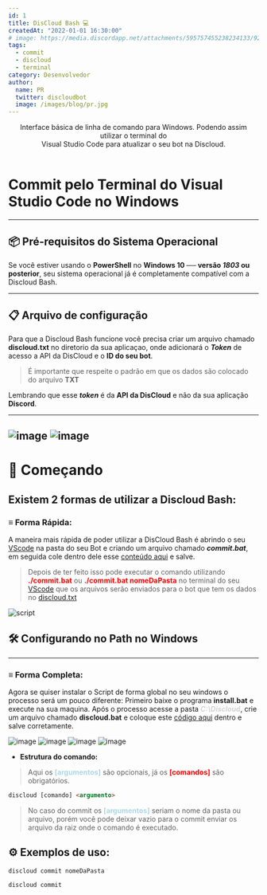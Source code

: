 ```yaml
---
id: 1
title: DisCloud Bash 💻
createdAt: "2022-01-01 16:30:00"
# image: https://media.discordapp.net/attachments/595757455238234133/926874609045876756/script.gif?width=1089&height=676
tags:
  - commit
  - discloud
  - terminal
category: Desenvolvedor
author:
  name: PR
  twitter: discloudbot
  image: /images/blog/pr.jpg
---
```


<center>Interface básica de linha de comando para Windows. Podendo assim utilizar o terminal do <br> Visual Studio Code para atualizar o seu bot na Discloud.</center>

<!--more-->
<br>

# Commit pelo Terminal do Visual Studio Code no Windows

---
## 📦 Pré-requisitos do Sistema Operacional
 
Se você estiver usando o  **PowerShell** no **Windows 10 ── versão *1803* ou posterior**, seu sistema operacional já é completamente compatível com a Discloud Bash.

--- 
## 📋 Arquivo de configuração
 
Para que a Discloud Bash funcione você precisa criar um arquivo chamado **discloud.txt** no diretorio da sua aplicaçao, onde adicionará o  ***Token*** de acesso a API da DisCloud  e o 
**ID do seu bot**.

> É importante que respeite o padrão em que os dados são colocado do arquivo **TXT**

Lembrando que esse ***token*** é da **API da DisCloud** e não da sua aplicação **Discord**.

---
![image](https://user-images.githubusercontent.com/36576303/147795407-e3464469-33c8-4c26-b0cf-a029dba24491.png)
![image](https://user-images.githubusercontent.com/36576303/147795563-6043ccc1-a8bf-4eb2-a8f7-ee13daeec4f0.png)
---

# 🚀 Começando

Existem 2 formas de utilizar a Discloud Bash:
---
### ≡ Forma Rápida:

A maneira mais rápida de poder utilizar a DisCloud Bash é abrindo o seu [VScode](https://code.visualstudio.com) na pasta do seu Bot e criando um arquivo chamado ***commit.bat***, em seguida cole dentro dele esse [conteúdo aqui](https://raw.githubusercontent.com/discloud/bash/main/system/windows/commit.bat) e salve.

> Depois de ter feito isso pode executar o comando utilizando  <b style="color: red">./commit.bat</b> ou <b style="color: red">./commit.bat nomeDaPasta</b> no terminal do seu [VScode](https://code.visualstudio.com) que os arquivos serão enviados para o bot que tem os dados no [discloud.txt](https://github.com/discloud/bash/blob/main/README.md#-arquivo-de-configura%C3%A7%C3%A3o)

![script](https://user-images.githubusercontent.com/36576303/147828311-f4a86c11-be56-4f93-af59-a5bb9c863167.gif)

 
## 🛠️ Configurando no Path no Windows
---

### ≡ Forma Completa:

Agora se quiser instalar o Script de forma global no seu windows o processo será um pouco diferente:
Primeiro baixe o programa **install.bat** e execute na sua maquina.
Após o processo acesse a pasta *<b style="color: lightgray">C:\Discloud</b>*, crie um arquivo chamado **discloud.bat** e coloque este [código aqui](https://raw.githubusercontent.com/discloud/bash/main/system/windows/discloud.bat) dentro e salve corretamente.

![image](https://user-images.githubusercontent.com/36576303/147798522-14db0dcf-de9d-4785-be9a-686abb0893d7.png)
![image](https://user-images.githubusercontent.com/36576303/147798223-2eb14070-c1b0-4594-b9cc-e2b37caf1e96.png)
![image](https://user-images.githubusercontent.com/36576303/147798270-0b341168-c41c-4fdf-9fae-58f0757d0d55.png)
![image](https://user-images.githubusercontent.com/36576303/147798369-8404cd75-5b9a-4bbe-a2e5-ae55bc81223f.png)
 
- **Estrutura do comando:**
 
> Aqui os <b style="color: lightblue">[argumentos]</b> são opcionais, já os <b style="color: red">[comandos]</b> são obrigatórios.
 
```html
discloud [comando] <argumento>
```
> No caso do commit os <b style="color: lightblue">[argumentos]</b> seriam o nome da pasta ou arquivo, porém você pode deixar vazio para o commit enviar os arquivo da raiz onde o comando é executado.
 
 
## ⚙️ Exemplos de uso:
 
```
discloud commit nomeDaPasta

discloud commit
```
